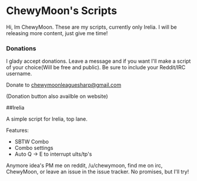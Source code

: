 ChewyMoon's Scripts
===================

Hi, Im ChewyMoon. These are my scripts, currently only Irelia. I will be releasing more content, just give me time!

### Donations

I glady accept donations. Leave a message and if you want I'll make a script of your choice(Will be free and public). Be sure to include your Reddit/IRC username.

Donate to chewymoonleaguesharp@gmail.com

(Donation button also availble on website)

##Irelia

A simple script for Irelia, top lane.

Features:

* SBTW Combo
* Combo settings
* Auto Q -> E to interrupt ults/tp's

Anymore idea's PM me on reddit, /u/chewymoon, find me on irc, ChewyMoon, or leave an issue in the issue tracker. No promises, but I'll try!
